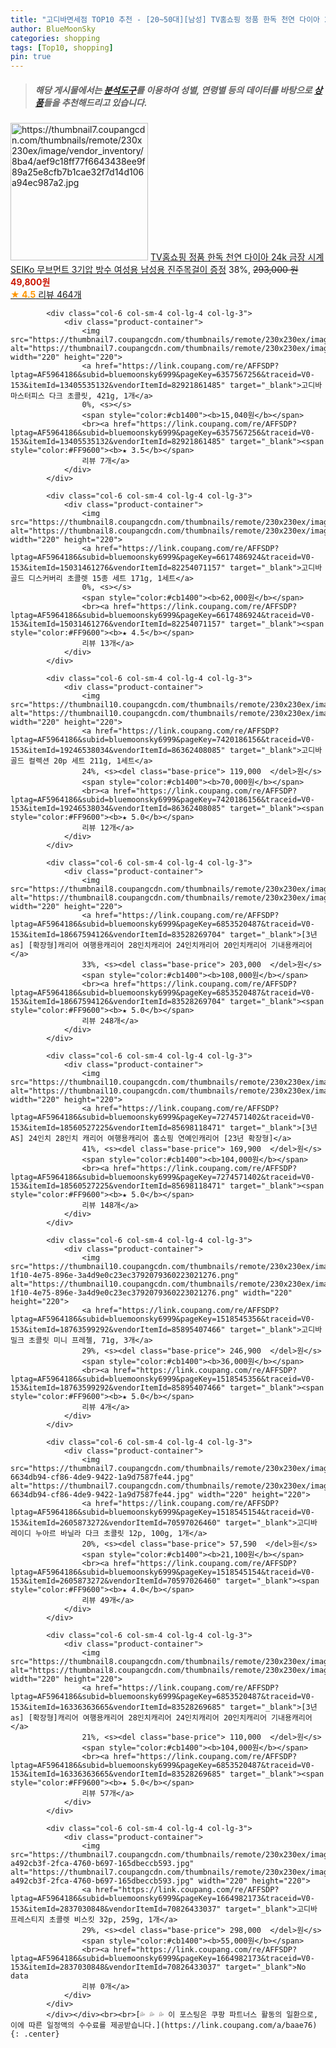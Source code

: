 ```yaml
---
title: "고디바면세점 TOP10 추천 - [20~50대][남성] TV홈쇼핑 정품 한독 천연 다이아 24k 금장 시계 SEIKo 무브먼트 3기압 방수 여성용 남성용 진주목걸이 증정"
author: BlueMoonSky
categories: shopping
tags: [Top10, shopping]
pin: true
---
```


> ##### 해당 게시물에서는 [**분석도구**](https://itemscout.io/)를 이용하여 **성별**, **연령별** 등의 데이터를 바탕으로 [**상품**](https://link.coupang.com/a/baae76)들을 추천해드리고 있습니다.
<div class="container"><div class="row">
            <div class="col-6 col-sm-4 col-lg-4 col-lg-3">
                <div class="product-container">
                    <img src="https://thumbnail7.coupangcdn.com/thumbnails/remote/230x230ex/image/vendor_inventory/8ba4/aef9c18ff77f6643438ee9f89a25e8cfb7b1cae32f7d14d106a94ec987a2.jpg" alt="https://thumbnail7.coupangcdn.com/thumbnails/remote/230x230ex/image/vendor_inventory/8ba4/aef9c18ff77f6643438ee9f89a25e8cfb7b1cae32f7d14d106a94ec987a2.jpg" width="220" height="220">
                    <a href="https://link.coupang.com/re/AFFSDP?lptag=AF5964186&subid=bluemoonsky6999&pageKey=6905766798&traceid=V0-153&itemId=16624029343&vendorItemId=83808568443" target="_blank">TV홈쇼핑 정품 한독 천연 다이아 24k 금장 시계 SEIKo 무브먼트 3기압 방수 여성용 남성용 진주목걸이 증정</a>
                    38%, <s><del class="base-price"> 293,000  </del>원</s> 
                    <span style="color:#cb1400"><b>49,800원</b></span>
                    <br><a href="https://link.coupang.com/re/AFFSDP?lptag=AF5964186&subid=bluemoonsky6999&pageKey=6905766798&traceid=V0-153&itemId=16624029343&vendorItemId=83808568443" target="_blank"><span style="color:#FF9600"><b>★ 4.5</b></span>
                    리뷰 464개</a>
                </div>
            </div>
            
            <div class="col-6 col-sm-4 col-lg-4 col-lg-3">
                <div class="product-container">
                    <img src="https://thumbnail7.coupangcdn.com/thumbnails/remote/230x230ex/image/vendor_inventory/485f/de0c0716fb20c9f78c42202e6efba128a4f392ffba03b4783140690acdb4.jpg" alt="https://thumbnail7.coupangcdn.com/thumbnails/remote/230x230ex/image/vendor_inventory/485f/de0c0716fb20c9f78c42202e6efba128a4f392ffba03b4783140690acdb4.jpg" width="220" height="220">
                    <a href="https://link.coupang.com/re/AFFSDP?lptag=AF5964186&subid=bluemoonsky6999&pageKey=6357567256&traceid=V0-153&itemId=13405535132&vendorItemId=82921861485" target="_blank">고디바 마스터피스 다크 초콜릿, 421g, 1개</a>
                    0%, <s></s> 
                    <span style="color:#cb1400"><b>15,040원</b></span>
                    <br><a href="https://link.coupang.com/re/AFFSDP?lptag=AF5964186&subid=bluemoonsky6999&pageKey=6357567256&traceid=V0-153&itemId=13405535132&vendorItemId=82921861485" target="_blank"><span style="color:#FF9600"><b>★ 3.5</b></span>
                    리뷰 7개</a>
                </div>
            </div>
            
            <div class="col-6 col-sm-4 col-lg-4 col-lg-3">
                <div class="product-container">
                    <img src="https://thumbnail8.coupangcdn.com/thumbnails/remote/230x230ex/image/rs_quotation_api/no3cnz58/8659863c55a04e999ed2b73f45b54628.jpg" alt="https://thumbnail8.coupangcdn.com/thumbnails/remote/230x230ex/image/rs_quotation_api/no3cnz58/8659863c55a04e999ed2b73f45b54628.jpg" width="220" height="220">
                    <a href="https://link.coupang.com/re/AFFSDP?lptag=AF5964186&subid=bluemoonsky6999&pageKey=6617486924&traceid=V0-153&itemId=15031461276&vendorItemId=82254071157" target="_blank">고디바 골드 디스커버리 초콜렛 15종 세트 171g, 1세트</a>
                    0%, <s></s> 
                    <span style="color:#cb1400"><b>62,000원</b></span>
                    <br><a href="https://link.coupang.com/re/AFFSDP?lptag=AF5964186&subid=bluemoonsky6999&pageKey=6617486924&traceid=V0-153&itemId=15031461276&vendorItemId=82254071157" target="_blank"><span style="color:#FF9600"><b>★ 4.5</b></span>
                    리뷰 13개</a>
                </div>
            </div>
            
            <div class="col-6 col-sm-4 col-lg-4 col-lg-3">
                <div class="product-container">
                    <img src="https://thumbnail10.coupangcdn.com/thumbnails/remote/230x230ex/image/rs_quotation_api/le1otvmx/7edc6950b1644a449ee6bcef1a643202.jpg" alt="https://thumbnail10.coupangcdn.com/thumbnails/remote/230x230ex/image/rs_quotation_api/le1otvmx/7edc6950b1644a449ee6bcef1a643202.jpg" width="220" height="220">
                    <a href="https://link.coupang.com/re/AFFSDP?lptag=AF5964186&subid=bluemoonsky6999&pageKey=7420186156&traceid=V0-153&itemId=19246538034&vendorItemId=86362408085" target="_blank">고디바 골드 컬렉션 20p 세트 211g, 1세트</a>
                    24%, <s><del class="base-price"> 119,000  </del>원</s> 
                    <span style="color:#cb1400"><b>70,000원</b></span>
                    <br><a href="https://link.coupang.com/re/AFFSDP?lptag=AF5964186&subid=bluemoonsky6999&pageKey=7420186156&traceid=V0-153&itemId=19246538034&vendorItemId=86362408085" target="_blank"><span style="color:#FF9600"><b>★ 5.0</b></span>
                    리뷰 12개</a>
                </div>
            </div>
            
            <div class="col-6 col-sm-4 col-lg-4 col-lg-3">
                <div class="product-container">
                    <img src="https://thumbnail8.coupangcdn.com/thumbnails/remote/230x230ex/image/vendor_inventory/4c89/0fe6c699963eb409c97241d01230f626ad0eacba42506c1aa942781ef079.jpg" alt="https://thumbnail8.coupangcdn.com/thumbnails/remote/230x230ex/image/vendor_inventory/4c89/0fe6c699963eb409c97241d01230f626ad0eacba42506c1aa942781ef079.jpg" width="220" height="220">
                    <a href="https://link.coupang.com/re/AFFSDP?lptag=AF5964186&subid=bluemoonsky6999&pageKey=6853520487&traceid=V0-153&itemId=18667594126&vendorItemId=83528269704" target="_blank">[3년as] [확장형]캐리어 여행용캐리어 28인치캐리어 24인치캐리어 20인치캐리어 기내용캐리어</a>
                    33%, <s><del class="base-price"> 203,000  </del>원</s> 
                    <span style="color:#cb1400"><b>108,000원</b></span>
                    <br><a href="https://link.coupang.com/re/AFFSDP?lptag=AF5964186&subid=bluemoonsky6999&pageKey=6853520487&traceid=V0-153&itemId=18667594126&vendorItemId=83528269704" target="_blank"><span style="color:#FF9600"><b>★ 5.0</b></span>
                    리뷰 248개</a>
                </div>
            </div>
            
            <div class="col-6 col-sm-4 col-lg-4 col-lg-3">
                <div class="product-container">
                    <img src="https://thumbnail10.coupangcdn.com/thumbnails/remote/230x230ex/image/vendor_inventory/178f/66134fee8f32b33caee9286257299b6ad0e6f7ff320050a4d9a35ab8c1de.jpg" alt="https://thumbnail10.coupangcdn.com/thumbnails/remote/230x230ex/image/vendor_inventory/178f/66134fee8f32b33caee9286257299b6ad0e6f7ff320050a4d9a35ab8c1de.jpg" width="220" height="220">
                    <a href="https://link.coupang.com/re/AFFSDP?lptag=AF5964186&subid=bluemoonsky6999&pageKey=7274571402&traceid=V0-153&itemId=18560527225&vendorItemId=85698118471" target="_blank">[3년 AS] 24인치 28인치 캐리어 여행용캐리어 홈쇼핑 연예인캐리어 [23년 확장형]</a>
                    41%, <s><del class="base-price"> 169,900  </del>원</s> 
                    <span style="color:#cb1400"><b>104,000원</b></span>
                    <br><a href="https://link.coupang.com/re/AFFSDP?lptag=AF5964186&subid=bluemoonsky6999&pageKey=7274571402&traceid=V0-153&itemId=18560527225&vendorItemId=85698118471" target="_blank"><span style="color:#FF9600"><b>★ 5.0</b></span>
                    리뷰 148개</a>
                </div>
            </div>
            
            <div class="col-6 col-sm-4 col-lg-4 col-lg-3">
                <div class="product-container">
                    <img src="https://thumbnail10.coupangcdn.com/thumbnails/remote/230x230ex/image/retail/images/e2225f54-1f10-4e75-896e-3a4d9e0c23ec3792079360223021276.png" alt="https://thumbnail10.coupangcdn.com/thumbnails/remote/230x230ex/image/retail/images/e2225f54-1f10-4e75-896e-3a4d9e0c23ec3792079360223021276.png" width="220" height="220">
                    <a href="https://link.coupang.com/re/AFFSDP?lptag=AF5964186&subid=bluemoonsky6999&pageKey=1518545356&traceid=V0-153&itemId=18763599292&vendorItemId=85895407466" target="_blank">고디바 밀크 초콜릿 미니 프레첼, 71g, 3개</a>
                    29%, <s><del class="base-price"> 246,900  </del>원</s> 
                    <span style="color:#cb1400"><b>36,000원</b></span>
                    <br><a href="https://link.coupang.com/re/AFFSDP?lptag=AF5964186&subid=bluemoonsky6999&pageKey=1518545356&traceid=V0-153&itemId=18763599292&vendorItemId=85895407466" target="_blank"><span style="color:#FF9600"><b>★ 5.0</b></span>
                    리뷰 4개</a>
                </div>
            </div>
            
            <div class="col-6 col-sm-4 col-lg-4 col-lg-3">
                <div class="product-container">
                    <img src="https://thumbnail7.coupangcdn.com/thumbnails/remote/230x230ex/image/retail/images/426401577917566-6634db94-cf86-4de9-9422-1a9d7587fe44.jpg" alt="https://thumbnail7.coupangcdn.com/thumbnails/remote/230x230ex/image/retail/images/426401577917566-6634db94-cf86-4de9-9422-1a9d7587fe44.jpg" width="220" height="220">
                    <a href="https://link.coupang.com/re/AFFSDP?lptag=AF5964186&subid=bluemoonsky6999&pageKey=1518545154&traceid=V0-153&itemId=2605873272&vendorItemId=70597026460" target="_blank">고디바 레이디 누아르 바닐라 다크 초콜릿 12p, 100g, 1개</a>
                    20%, <s><del class="base-price"> 57,590  </del>원</s> 
                    <span style="color:#cb1400"><b>21,100원</b></span>
                    <br><a href="https://link.coupang.com/re/AFFSDP?lptag=AF5964186&subid=bluemoonsky6999&pageKey=1518545154&traceid=V0-153&itemId=2605873272&vendorItemId=70597026460" target="_blank"><span style="color:#FF9600"><b>★ 4.0</b></span>
                    리뷰 49개</a>
                </div>
            </div>
            
            <div class="col-6 col-sm-4 col-lg-4 col-lg-3">
                <div class="product-container">
                    <img src="https://thumbnail8.coupangcdn.com/thumbnails/remote/230x230ex/image/vendor_inventory/8285/6ec131ea3c9aa3fa2a49743ca0bd6c950754aa16e039f7e5497a427d2709.jpg" alt="https://thumbnail8.coupangcdn.com/thumbnails/remote/230x230ex/image/vendor_inventory/8285/6ec131ea3c9aa3fa2a49743ca0bd6c950754aa16e039f7e5497a427d2709.jpg" width="220" height="220">
                    <a href="https://link.coupang.com/re/AFFSDP?lptag=AF5964186&subid=bluemoonsky6999&pageKey=6853520487&traceid=V0-153&itemId=16336363665&vendorItemId=83528269685" target="_blank">[3년as] [확장형]캐리어 여행용캐리어 28인치캐리어 24인치캐리어 20인치캐리어 기내용캐리어</a>
                    21%, <s><del class="base-price"> 110,000  </del>원</s> 
                    <span style="color:#cb1400"><b>104,000원</b></span>
                    <br><a href="https://link.coupang.com/re/AFFSDP?lptag=AF5964186&subid=bluemoonsky6999&pageKey=6853520487&traceid=V0-153&itemId=16336363665&vendorItemId=83528269685" target="_blank"><span style="color:#FF9600"><b>★ 5.0</b></span>
                    리뷰 57개</a>
                </div>
            </div>
            
            <div class="col-6 col-sm-4 col-lg-4 col-lg-3">
                <div class="product-container">
                    <img src="https://thumbnail7.coupangcdn.com/thumbnails/remote/230x230ex/image/retail/images/1227644581338296-a492cb3f-2fca-4760-b697-165dbeccb593.jpg" alt="https://thumbnail7.coupangcdn.com/thumbnails/remote/230x230ex/image/retail/images/1227644581338296-a492cb3f-2fca-4760-b697-165dbeccb593.jpg" width="220" height="220">
                    <a href="https://link.coupang.com/re/AFFSDP?lptag=AF5964186&subid=bluemoonsky6999&pageKey=1664982173&traceid=V0-153&itemId=2837030848&vendorItemId=70826433037" target="_blank">고디바 프레스티지 초콜렛 비스킷 32p, 259g, 1개</a>
                    29%, <s><del class="base-price"> 298,000  </del>원</s> 
                    <span style="color:#cb1400"><b>55,000원</b></span>
                    <br><a href="https://link.coupang.com/re/AFFSDP?lptag=AF5964186&subid=bluemoonsky6999&pageKey=1664982173&traceid=V0-153&itemId=2837030848&vendorItemId=70826433037" target="_blank">No data
                    리뷰 0개</a>
                </div>
            </div>
            </div></div><br><br>[💦 💦 💦 이 포스팅은 쿠팡 파트너스 활동의 일환으로, 이에 따른 일정액의 수수료를 제공받습니다.](https://link.coupang.com/a/baae76){: .center}